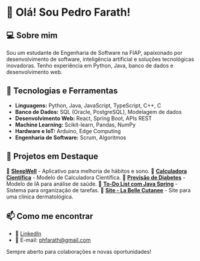 # 👋 Olá! Sou Pedro Farath!

## 💻 Sobre mim

Sou um estudante de Engenharia de Software na FIAP, apaixonado por desenvolvimento de software, inteligência artificial e soluções tecnológicas inovadoras. Tenho experiência em Python, Java, banco de dados e desenvolvimento web.

## 🚀 Tecnologias e Ferramentas

- **Linguagens:** Python, Java, JavaScript, TypeScript, C++, C
- **Banco de Dados:** SQL (Oracle, PostgreSQL), Modelagem de dados
- **Desenvolvimento Web:** React, Spring Boot, APIs REST
- **Machine Learning:** Scikit-learn, Pandas, NumPy
- **Hardware e IoT:** Arduino, Edge Computing
- **Engenharia de Software:** Scrum, Algoritmos 

## 📌 Projetos em Destaque

🔹 **[SleepWell](https://github.com/phfarath/SleepWell)** - Aplicativo para melhoria de hábitos e sono.
🔹 **[Calculadora Científica](https://github.com/phfarath/C-Projects)** - Modelo de Calculadora Científica.
🔹 **[Previsão de Diabetes](https://github.com/phfarath/Python-Projects)** - Modelo de IA para análise de saúde.
🔹 **[To-Do List com Java Spring](https://github.com/phfarath/Java-Projects)** - Sistema para organização de tarefas.
🔹 **[Site - La Belle Cutanee](https://www.labellecutanee.com.br)** - Site para uma clínica dermatológica.

## 📫 Como me encontrar

- 💼 [LinkedIn](https://www.linkedin.com/in/pedro-henrique-pontes-farath-b35825275/)
- 📧 E-mail: phfarath@gmail.com

Sempre aberto para colaborações e novas oportunidades! 
